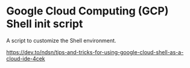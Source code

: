 # Google Cloud Computing (GCP) Shell init script
A script to customize the Shell environment.

https://dev.to/ndsn/tips-and-tricks-for-using-google-cloud-shell-as-a-cloud-ide-4cek

